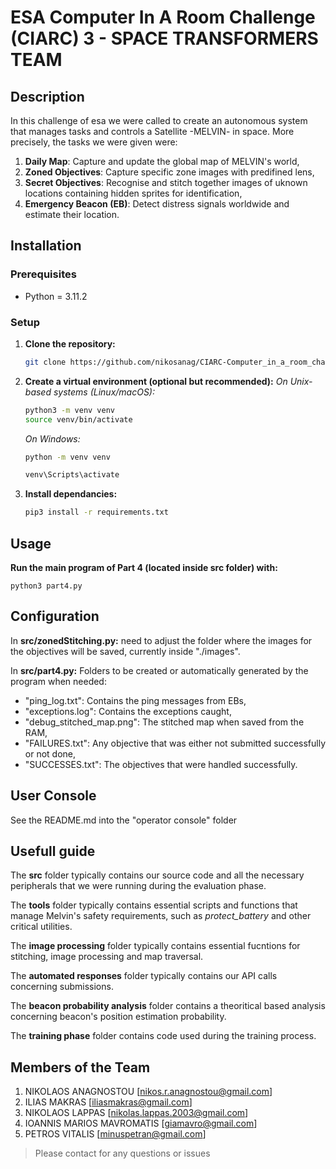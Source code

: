# ESA Computer In A Room Challenge (CIARC) 3 - SPACE TRANSFORMERS TEAM

## Description
In this challenge of esa we were called to create an autonomous system that manages tasks and controls a Satellite -MELVIN- in space. More precisely, the tasks we were given were:
1. **Daily Map**: Capture and update the global map of MELVIN's world, 
2. **Zoned Objectives**: Capture specific zone images with predifined lens,
3. **Secret Objectives**: Recognise and stitch together images of uknown locations containing hidden sprites for identification,
4. **Emergency Beacon (EB)**: Detect distress signals worldwide and estimate their location.


## Installation
### Prerequisites
- Python = 3.11.2

### Setup
1. **Clone the repository:**
    ```sh 
    git clone https://github.com/nikosanag/CIARC-Computer_in_a_room_challenge-MELVIN_SATELLITE.git

2. **Create a virtual environment (optional but recommended):**
   *On Unix-based systems (Linux/macOS):*
    ```bash
    python3 -m venv venv
    source venv/bin/activate
   ```
   *On Windows:*
   ```bash
   python -m venv venv
   ```
   ```cmd
   venv\Scripts\activate
   ```   

4. **Install dependancies:**
    ```sh
    pip3 install -r requirements.txt


## Usage
**Run the main program of Part 4 (located inside src folder) with:**

    python3 part4.py


## Configuration
In **src/zonedStitching.py:** need to adjust the folder where the images for the objectives will be saved, currently inside "./images". 

In **src/part4.py:** Folders to be created or automatically generated by the program when needed: 
- "ping_log.txt": Contains the ping messages from EBs,
- "exceptions.log": Contains the exceptions caught,
- "debug_stitched_map.png": The stitched map when saved from the RAM,
- "FAILURES.txt": Any objective that was either not submitted successfully or not done,
- "SUCCESSES.txt": The objectives that were handled successfully.

        
## User Console
See the README.md into the "operator console" folder


## Usefull guide
The **src** folder typically contains our source code and all the necessary peripherals that we were running during the evaluation phase.

The **tools** folder typically contains essential scripts and functions that manage Melvin's safety requirements, such as *protect_battery* and other critical utilities. 

The **image processing** folder typically contains essential fucntions for stitching, image processing and map traversal.

The **automated responses** folder typically contains our API calls concerning submissions.

The **beacon probability analysis** folder contains a theoritical based analysis concerning beacon's position estimation probability.

The **training phase** folder contains code used during the training process.


## Members of the Team 
1. NIKOLAOS ANAGNOSTOU [nikos.r.anagnostou@gmail.com]
2. ILIAS MAKRAS [iliasmakras@gmail.com]
3. NIKOLAOS LAPPAS [nikolas.lappas.2003@gmail.com]
4. IOANNIS MARIOS MAVROMATIS [giamavro@gmail.com]
5. PETROS VITALIS [minuspetran@gmail.com]

>Please contact for any questions or issues




